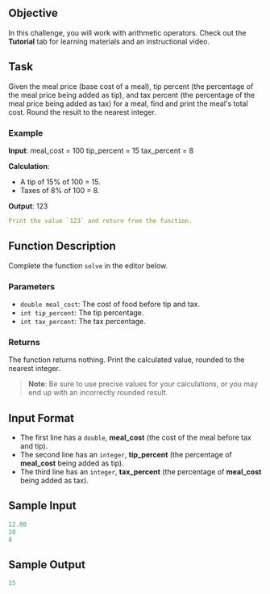 ## Objective
In this challenge, you will work with arithmetic operators. Check out the **Tutorial** tab for learning materials and an instructional video.

## Task
Given the meal price (base cost of a meal), tip percent (the percentage of the meal price being added as tip), and tax percent (the percentage of the meal price being added as tax) for a meal, find and print the meal's total cost. Round the result to the nearest integer.

### Example
**Input**:
meal_cost = 100 tip_percent = 15 tax_percent = 8

**Calculation**:
- A tip of 15% of 100 = 15.
- Taxes of 8% of 100 = 8.

**Output**:
123

```yaml
Print the value `123` and return from the function.
```

## Function Description

Complete the function `solve` in the editor below.

### Parameters
- `double meal_cost`: The cost of food before tip and tax.
- `int tip_percent`: The tip percentage.
- `int tax_percent`: The tax percentage.

### Returns
The function returns nothing. Print the calculated value, rounded to the nearest integer.

> **Note**: Be sure to use precise values for your calculations, or you may end up with an incorrectly rounded result.

## Input Format
- The first line has a `double`, **meal_cost** (the cost of the meal before tax and tip).
- The second line has an `integer`, **tip_percent** (the percentage of **meal_cost** being added as tip).
- The third line has an `integer`, **tax_percent** (the percentage of **meal_cost** being added as tax).

## Sample Input

```yaml
12.00
20
8
```

## Sample Output

```yaml
15
```
